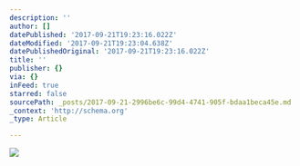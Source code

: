 ```yaml
---
description: ''
author: []
datePublished: '2017-09-21T19:23:16.022Z'
dateModified: '2017-09-21T19:23:04.638Z'
datePublishedOriginal: '2017-09-21T19:23:16.022Z'
title: ''
publisher: {}
via: {}
inFeed: true
starred: false
sourcePath: _posts/2017-09-21-2996be6c-99d4-4741-905f-bdaa1beca45e.md
_context: 'http://schema.org'
_type: Article

---
```

![](https://the-grid-user-content.s3-us-west-2.amazonaws.com/6d519dfa-a329-454e-ad4f-56bf62fa6218.png)